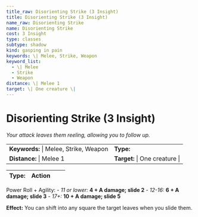 ```yaml
---
title_raw: Disorienting Strike (3 Insight)
title: Disorienting Strike (3 Insight)
name_raw: Disorienting Strike
name: Disorienting Strike
cost: 3 Insight
type: classes
subtype: shadow
kind: gasping in pain
keywords: \| Melee, Strike, Weapon
keyword_list:
  - \| Melee
  - Strike
  - Weapon
distance: \| Melee 1
target: \| One creature \|
---
```


# Disorienting Strike (3 Insight)

*Your attack leaves them reeling, allowing you to follow up.*

|                                        |                                |
| :------------------------------------- | :----------------------------- |
| **Keywords:** \| Melee, Strike, Weapon | **Type:**                      |
| **Distance:** \| Melee 1               | **Target:** \| One creature \| |

| **Type:** | Action |     |     |
| --------- | ------ | --- | --- |

Power Roll + Agility: - *11 or lower:* **4 + A damage; slide 2** - *12-16:* **6 + A damage; slide 3** - *17+:* **10 + A damage; slide 5**

**Effect:** You can shift into any square the target leaves when you slide them.
